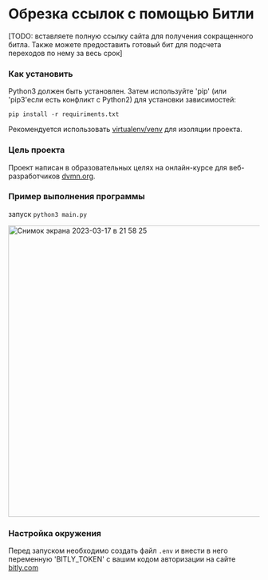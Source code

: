 # Обрезка ссылок с помощью Битли

[TODO: вставляете полную ссылку сайта для получения сокращенного битла. Также можете предоставить готовый бит для подсчета переходов по нему за весь срок]

### Как установить

Python3 должен быть установлен.
Затем используйте 'pip' (или 'pip3'если есть конфликт с Python2) для установки зависимостей:

```
pip install -r requiriments.txt
```

Рекомендуется использовать [virtualenv/venv](https://docs.python.org/3/library/venv.html) для изоляции проекта.

### Цель проекта

Проект написан в образовательных целях на онлайн-курсе для веб-разработчиков [dvmn.org](https://dvmn.org/).

### Пример выполнения программы

запуск ```python3 main.py```

<img width="583" alt="Снимок экрана 2023-03-17 в 21 58 25" src="https://user-images.githubusercontent.com/126498671/225970268-df912dcc-00d6-4ae3-9ad8-cedff2bb907e.png">

### Настройка окружения

Перед запуском необходимо создать файл ```.env``` и внести в него переменную 'BITLY_TOKEN' с вашим кодом авторизации на сайте [bitly.com](https://app.bitly.com/) 
